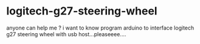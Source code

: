 # logitech-g27-steering-wheel
anyone can help me ?  i want to know program arduino to interface logitech g27 steering wheel with usb host...pleaseeee....
